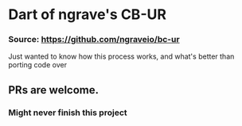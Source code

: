 # Dart of ngrave's CB-UR
### Source: https://github.com/ngraveio/bc-ur
Just wanted to know how this process works, and what's better than porting code over

## PRs are welcome. 

### Might never finish this project 